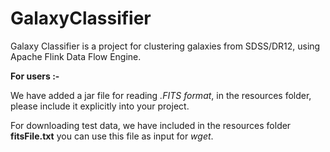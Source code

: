 # GalaxyClassifier

Galaxy Classifier is a project for clustering galaxies from SDSS/DR12, using Apache Flink Data Flow Engine. 

**For users :-** 

We have added a jar file for reading *.FITS format*, in the resources folder, please include it explicitly into your project.



For downloading test data, we have included in the resources folder **fitsFile.txt** you can use this file as input for *wget*.


